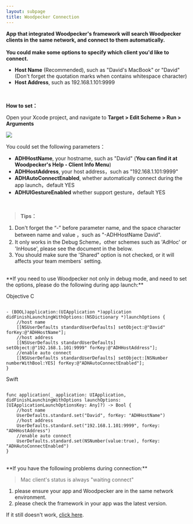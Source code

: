 ```yaml
---
layout: subpage
title: Woodpecker Connection
---
```



**App that integrated Woodpecker's framework will search Woodpecker clients in the same network, and connect to them automatically.**<br/><br/>
**You could make some options to specify which client you'd like to connect.**

 -  **Host Name** (Recommended), such as "David's MacBook" or "David" (Don't forget the quotation marks when contains whitespace character)
 -  **Host Address**, such as 192.168.1.101:9999
<br/>


**How to set：**

Open your Xcode project, and navigate to **Target > Edit Scheme > Run > Arguments**

![][1]

You could set the following parameters：

 -  **ADHHostName**,  your hostname, such as "David" (**You can find it at Woodpecker's Help - Client Info Menu**)
 -  **ADHHostAddress**,  your host address，such as "192.168.1.101:9999"    
 -  **ADHAutoConnectEnabled**,  whether automatically connect during the app launch，default YES
 -  **ADHUIGestureEnabled**  whether support gesture，default YES
<br/>

> **Tips：**<br/>
1. Don't forget the “-” before parameter name, and  the space character between name and value ，such as "-ADHHostName David".<br/>
2. It only works in the Debug Scheme，other schemes such as 'AdHoc' or 'InHouse', please see the document in the below.<br/>
3. You should make sure the 'Shared" option is not checked, or it will affects your team members` setting.

<br/>
**If you need to use Woodpecker not only in debug mode, and need to set the options, please do the following during app launch:**

Objective C
```

- (BOOL)application:(UIApplication *)application didFinishLaunchingWithOptions:(NSDictionary *)launchOptions {
    //host name
    [[NSUserDefaults standardUserDefaults] setObject:@"David" forKey:@"ADHHostName"];
    //host address
    [[NSUserDefaults standardUserDefaults] setObject:@"192.168.1.101:9999" forKey:@"ADHHostAddress"];
    //enable auto connect
    [[NSUserDefaults standardUserDefaults] setObject:[NSNumber numberWithBool:YES] forKey:@"ADHAutoConnectEnabled"];
}
```

Swift

```

func application(_ application: UIApplication, didFinishLaunchingWithOptions launchOptions: [UIApplicationLaunchOptionsKey: Any]?) -> Bool {
    //host name
    UserDefaults.standard.set("David", forKey: "ADHHostName")
    //host address
    UserDefaults.standard.set("192.168.1.101:9999", forKey: "ADHHostAddress")
    //enable auto connect
    UserDefaults.standard.set(NSNumber(value:true), forKey: "ADHAutoConnectEnabled")
}
```
<br/>
**If you have the following problems during connection:**

> Mac client's status is always "waiting connect"

1. please ensure your app and Woodpecker are in the same network environment.
2. please check the framework in your app was the latest version.


If it still doesn't work, <a href="/contact.html">click here</a>.

<br/>
<br/>

  [1]: /assets/img/scheme.png

